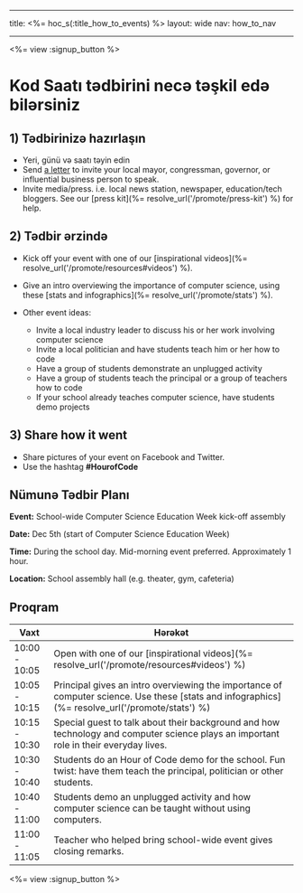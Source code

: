 * * *

title: <%= hoc_s(:title_how_to_events) %> layout: wide nav: how_to_nav

* * *

<%= view :signup_button %>

# Kod Saatı tədbirini necə təşkil edə bilərsiniz

## 1) Tədbirinizə hazırlaşın

  * Yeri, günü və saatı təyin edin
  * Send [a letter](https://docs.google.com/a/code.org/document/d/1eP41sKW7y0qq_JvkRIgZK8dWYICaGRZ4CCDETXa78wY/edit) to invite your local mayor, congressman, governor, or influential business person to speak.
  * Invite media/press. i.e. local news station, newspaper, education/tech bloggers. See our [press kit](%= resolve_url('/promote/press-kit') %) for help.

## 2) Tədbir ərzində

  * Kick off your event with one of our [inspirational videos](%= resolve_url('/promote/resources#videos') %).
  * Give an intro overviewing the importance of computer science, using these [stats and infographics](%= resolve_url('/promote/stats') %).   
      
    
  * Other event ideas: 
      * Invite a local industry leader to discuss his or her work involving computer science
      * Invite a local politician and have students teach him or her how to code
      * Have a group of students demonstrate an unplugged activity
      * Have a group of students teach the principal or a group of teachers how to code
      * If your school already teaches computer science, have students demo projects

## 3) Share how it went

  * Share pictures of your event on Facebook and Twitter. 
  * Use the hashtag **#HourofCode**

## Nümunə Tədbir Planı

**Event:** School-wide Computer Science Education Week kick-off assembly

**Date:** Dec 5th (start of Computer Science Education Week)

**Time:** During the school day. Mid-morning event preferred. Approximately 1 hour.

**Location:** School assembly hall (e.g. theater, gym, cafeteria)   
  


## Proqram

| Vaxt          | Hərəkət                                                                                                                                         |
| ------------- | ----------------------------------------------------------------------------------------------------------------------------------------------- |
| 10:00 - 10:05 | Open with one of our [inspirational videos](%= resolve_url('/promote/resources#videos') %)                                                      |
| 10:05 - 10:15 | Principal gives an intro overviewing the importance of computer science. Use these [stats and infographics](%= resolve_url('/promote/stats') %) |
| 10:15 - 10:30 | Special guest to talk about their background and how technology and computer science plays an important role in their everyday lives.           |
| 10:30 - 10:40 | Students do an Hour of Code demo for the school. Fun twist: have them teach the principal, politician or other students.                        |
| 10:40 - 11:00 | Students demo an unplugged activity and how computer science can be taught without using computers.                                             |
| 11:00 - 11:05 | Teacher who helped bring school-wide event gives closing remarks.                                                                               |

<%= view :signup_button %>
